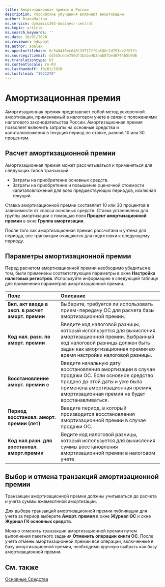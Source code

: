 ```yaml
---
title: Амортизационная премия в России
description: Российские улучшения включают амортизацию.
author: DianaMalina
ms.service: dynamics365-business-central
ms.topic: article
ms.search.keywords: ''
ms.date: 10/01/2020
ms.reviewer: edupont
ms.author: soalex
ms.openlocfilehash: 0c340416ec648133717ff9af88c2d753ec2f07f1
ms.sourcegitcommit: ddbb5cede750df1baba4b3eab8fbed6744b5b9d6
ms.translationtype: HT
ms.contentlocale: ru-RU
ms.lasthandoff: 10/01/2020
ms.locfileid: "3921270"
---
```

# <a name="depreciation-bonus"></a>Амортизационная премия

Амортизационная премия представляет собой метод ускоренной амортизации, применяемый в налоговом учете в связи с положениями налогового законодательства России. Амортизационная премия позволяет включить затраты на основные средства и капиталовложения в текущий период по ставке, равной 10 или 30 процентам.

## <a name="depreciation-bonus-calculation"></a>Расчет амортизационной премии

Амортизационная премия может рассчитываться и применяться для следующих типов транзакций:

- Затраты на приобретение основных средств.
- Затраты на приобретение и повышение оценочной стоимости капиталовложений для всех предшествующих периодов, исключая текущий. 

Ставка амортизационной премии составляет 10 или 30 процентов в зависимости от класса основных средств. Ставка установлена для группы амортизации с помощью поля **Процент амортизационной премии** в окне **Группа амортизации**. 

После того как амортизационная премия рассчитана и учтена для периода, все транзакции очищаются для подготовки к следующему периоду.

## <a name="depreciation-bonus-settings"></a>Параметры амортизационной премии

Перед расчетом амортизационной премии необходимо убедиться в том, были применены соответствующие параметры в окне **Настройка налоговых регистров**. Используйте информацию в следующей таблице для применения параметров амортизационной премии.

| Поле                              | Описание                                                  |
| :--------------------------------- | :----------------------------------------------------------- |
| **Вкл. акт ввода в эксп. в расчет аморт. премии**   | Выберите, требуется ли использовать прием-передачу ОС для расчета базы амортизационной премии. |
| **Код нал. разн. по аморт. премии**            | Введите код налоговой разницы, который используется для вычисления амортизационной премии. Выбранный код налоговой разницы должен быть задан как амортизационная премия во время настройки налоговой разницы. |
| **Восстановление аморт. премии c**      | Введите начальную дату восстановления амортизации в случае продажи ОС. Если основное средство продано до этой даты и уже была применена амортизационная премия, амортизационная премия не будет восстанавливаться. |
| **Период восстановл. аморт. премии (лет)** | Введите период, в который производится восстановления амортизационной премии в случае продажи ОС. |
| **Код нал.разн. для восстановл. аморт.премии**   | Ведите код налоговой разницы, который используется для вычисления суммы восстановления амортизационной премии в налоговом учете. |

## <a name="selecting-and-canceling-depreciation-bonus-transactions"></a>Выбор и отмена транзакций амортизационной премии 

Транзакции амортизационной премии должны учитываться до расчета и учета суммы ежемесячной амортизации.

Для выбора транзакций амортизационной премии публикации для учета за период выберите **Аморт. премия** в окне **Журнал ОС** и окне **Журнал ГК основных средств**. 

Можно отменять транзакции амортизационной премии путем выполнения пакетного задания **Отменить операции книги ОС**. После учета отмены амортизационной премии все операции, включенные в базу амортизационной премии, необходимо вручную выбрать как базу амортизационной премии.

## <a name="see-also"></a>См. также

[Основные Средства](fixed-assets.md)
